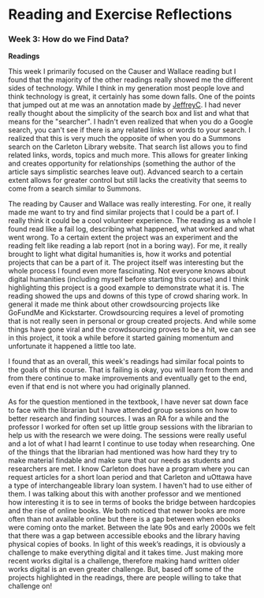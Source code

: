 # Reading and Exercise Reflections

### Week 3: How do we Find Data?

**Readings**

This week I primarily focused on the Causer and Wallace reading but I found that the majority of the other readings really showed me the different sides of technology. While I think in my generation most people love and think technology is great, it certainly has some down falls. One of the points that jumped out at me was an annotation made by [JeffreyC](https://hyp.is/ClagZnwJEemDt9t-Jr7bfw/discontents.com.au/seams-and-edges-dreams-of-aggregation-access-discovery-in-a-broken-world/). I had never really thought about the simplicity of the search box and list and what that means for the "searcher". I hadn't even realized that when you do a Google search, you can't see if there is any related links or words to your search. I realized that this is very much the opposite of when you do a Summons search on the Carleton Library website. That search list allows you to find related links, words, topics and much more. This allows for greater linking and creates opportunity for relationships (something the author of the article says simplistic searches leave out). Advanced search to a certain extent allows for greater control but still lacks the creativity that seems to come from a search similar to Summons. 

The reading by Causer and Wallace was really interesting. For one, it really made me want to try and find similar projects that I could be a part of. I really think it could be a cool volunteer experience. The reading as a whole I found read like a fail log, describing what happened, what worked and what went wrong. To a certain extent the project was an experiment and the reading felt like reading a lab report (not in a boring way). For me, it really brought to light what digital humanities is, how it works and potential projects that can be a part of it. The project itself was interesting but the whole process I found even more fascinating. Not everyone knows about digital humanities (including myself before starting this course) and I think highlighting this project is a good example to demonstrate what it is. The reading showed the ups and downs of this type of crowd sharing work. In general it made me think about other crowdsourcing projects like GoFundMe and Kickstarter. Crowdsourcing requires a level of promoting that is not really seen in personal or group created projects. And while some things have gone viral and the crowdsourcing proves to be a hit, we can see in this project, it took a while before it started gaining momentum and unfortunate it happened a little too late.

I found that as an overall, this week's readings had similar focal points to the goals of this course. That is failing is okay, you will learn from them and from there continue to make improvements and eventually get to the end, even if that end is not where you had originally planned.

As for the question mentioned in the textbook, I have never sat down face to face with the librarian but I have attended group sessions on how to better research and finding sources. I was an RA for a while and the professor I worked for often set up little group sessions with the librarian to help us with the research we were doing. The sessions were really useful and a lot of what I had learnt I continue to use today when researching. One of the things that the librarian had mentioned was how hard they try to make material findable and make sure that our needs as students and researchers are met. I know Carleton does have a program where you can request articles for a short loan period and that Carleton and uOttawa have a type of interchangeable library loan system. I haven't had to use either of them. I was talking about this with another professor and we mentioned how interesting it is to see in terms of books the bridge between hardcopies and the rise of online books. We both noticed that newer books are more often than not available online but there is a gap between when ebooks were coming onto the market. Between the late 90s and early 2000s we felt that there was a gap between accessible ebooks and the library having physical copies of books. In light of this week’s readings, it is obviously a challenge to make everything digital and it takes time. Just making more recent works digital is a challenge, therefore making hand written older works digital is an even greater challenge. But, based off some of the projects highlighted in the readings, there are people willing to take that challenge on!
